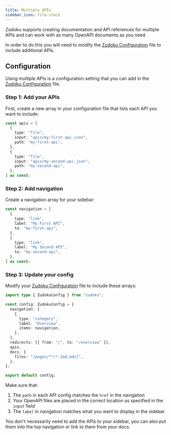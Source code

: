 ```yaml
---
title: Multiple APIs
sidebar_icon: file-stack
---
```


Zudoku supports creating documentation and API references for multiple APIs and can work with as many OpenAPI documents as you need.

In order to do this you will need to modify the [Zudoku Configuration](../configuration/overview.md) file to include additional APIs.

## Configuration

Using multiple APIs is a configuration setting that you can add in the [Zudoku Configuration](../configuration/overview.md) file.

### Step 1: Add your APIs

First, create a new array in your configuration file that lists each API you want to include:

```typescript
const apis = [
  {
    type: "file",
    input: "apis/my-first-api.json",
    path: "my-first-api",
  },
  {
    type: "file",
    input: "apis/my-second-api.json",
    path: "my-second-api",
  },
] as const;
```

### Step 2: Add navigation

Create a navigation array for your sidebar:

```typescript
const navigation = [
  {
    type: "link",
    label: "My First API",
    to: "my-first-api",
  },
  {
    type: "link",
    label: "My Second API",
    to: "my-second-api",
  },
] as const;
```

### Step 3: Update your config

Modify your [Zudoku Configuration](../configuration/overview.md) file to include these arrays:

```typescript
import type { ZudokuConfig } from "zudoku";

const config: ZudokuConfig = {
  navigation: [
    {
      type: "category",
      label: "Overview",
      items: navigation,
    },
  ],
  redirects: [{ from: "/", to: "/overview" }],
  apis,
  docs: {
    files: "/pages/**/*.{md,mdx}",
  },
};

export default config;
```

Make sure that:

1. The `path` in each API config matches the `href` in the navigation
2. Your OpenAPI files are placed in the correct location as specified in the `input` field
3. The `label` in navigation matches what you want to display in the sidebar

You don't necessarily need to add the APIs to your sidebar, you can also put them into the top navigation or link to them from your docs.
